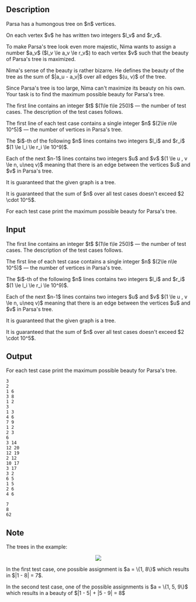 ## Description

<div><p>Parsa has a humongous tree on $n$ vertices.</p><p>On each vertex $v$ he has written two integers $l_v$ and $r_v$.</p><p>To make Parsa's tree look even more majestic, Nima wants to assign a number $a_v$ ($l_v \le a_v \le r_v$) to each vertex $v$ such that the beauty of Parsa's tree is maximized.</p><p>Nima's sense of the beauty is rather bizarre. He defines the beauty of the tree as the sum of $|a_u - a_v|$ over all edges $(u, v)$ of the tree.</p><p>Since Parsa's tree is too large, Nima can't maximize its beauty on his own. Your task is to find the <span class="tex-font-style-bf">maximum</span> possible beauty for Parsa's tree.</p></div><div class="input-specification"><p>The first line contains an integer $t$ $(1\le t\le 250)$ — the number of test cases. The description of the test cases follows.</p><p>The first line of each test case contains a single integer $n$ $(2\le n\le 10^5)$ — the number of vertices in Parsa's tree.</p><p>The $i$-th of the following $n$ lines contains two integers $l_i$ and $r_i$ $(1 \le l_i \le r_i \le 10^9)$.</p><p>Each of the next $n-1$ lines contains two integers $u$ and $v$ $(1 \le u , v \le n, u\neq v)$ meaning that there is an edge between the vertices $u$ and $v$ in Parsa's tree.</p><p>It is guaranteed that the given graph is a tree.</p><p>It is guaranteed that the sum of $n$ over all test cases doesn't exceed $2 \cdot 10^5$.</p></div><div class="output-specification"><p>For each test case print the <span class="tex-font-style-bf">maximum</span> possible beauty for Parsa's tree.</p></div>

## Input

<p>The first line contains an integer $t$ $(1\le t\le 250)$ — the number of test cases. The description of the test cases follows.</p><p>The first line of each test case contains a single integer $n$ $(2\le n\le 10^5)$ — the number of vertices in Parsa's tree.</p><p>The $i$-th of the following $n$ lines contains two integers $l_i$ and $r_i$ $(1 \le l_i \le r_i \le 10^9)$.</p><p>Each of the next $n-1$ lines contains two integers $u$ and $v$ $(1 \le u , v \le n, u\neq v)$ meaning that there is an edge between the vertices $u$ and $v$ in Parsa's tree.</p><p>It is guaranteed that the given graph is a tree.</p><p>It is guaranteed that the sum of $n$ over all test cases doesn't exceed $2 \cdot 10^5$.</p>

## Output

<p>For each test case print the <span class="tex-font-style-bf">maximum</span> possible beauty for Parsa's tree.</p>





```input1
3
2
1 6
3 8
1 2
3
1 3
4 6
7 9
1 2
2 3
6
3 14
12 20
12 19
2 12
10 17
3 17
3 2
6 5
1 5
2 6
4 6
```




```output1
7
8
62
```



## Note

<p>The trees in the example:</p><center> <img class="tex-graphics" src="file://UJrYAUVV.png" style="max-width: 100.0%;max-height: 100.0%;"> </center><p>In the first test case, one possible assignment is $a = \{1, 8\}$ which results in $|1 - 8| = 7$.</p><p>In the second test case, one of the possible assignments is $a = \{1, 5, 9\}$ which results in a beauty of $|1 - 5| + |5 - 9| = 8$</p>
